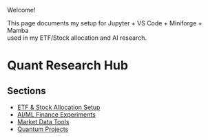 Welcome!  

This page documents my setup for Jupyter + VS Code + Miniforge + Mamba  
used in my ETF/Stock allocation and AI research.

# Quant Research Hub

## Sections
- [ETF & Stock Allocation Setup](./environment)
- [AI/ML Finance Experiments](./ai-finance)
- [Market Data Tools](./market-data)
- [Quantum Projects](https://yuwah28.github.io/quantum/)
